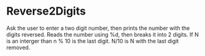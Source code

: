 # Reverse2Digits
Ask the user to enter a two digit number, then prints the number with the digits reversed.
Reads the number using %d, then breaks it into 2 digits. 
If N is an interger than n % 10 is the last digit.
N/10 is N with the last digit removed.
